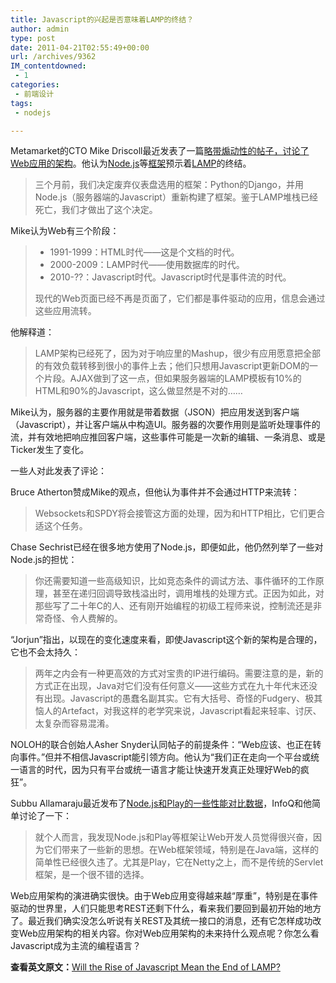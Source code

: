 ```yaml
---
title: Javascript的兴起是否意味着LAMP的终结？
author: admin
type: post
date: 2011-04-21T02:55:49+00:00
url: /archives/9362
IM_contentdowned:
 - 1
categories:
 - 前端设计
tags:
 - nodejs

---
```


Metamarket的CTO Mike Driscoll最近发表了一篇[略带煽动性的帖子，讨论了Web应用的架构][1]。他认为[Node.js][2]等[框架][3]预示着[LAMP][4]的终结。

> 三个月前，我们决定废弃仪表盘选用的框架：Python的Django，并用Node.js（服务器端的Javascript）重新构建了框架。鉴于LAMP堆栈已经死亡，我们才做出了这个决定。

Mike认为Web有三个阶段：

> * 1991-1999：HTML时代——这是个文档的时代。
> * 2000-2009：LAMP时代——使用数据库的时代。
> * 2010-??：Javascript时代。Javascript时代是事件流的时代。
>
> 现代的Web页面已经不再是页面了，它们都是事件驱动的应用，信息会通过这些应用流转。

他解释道：

> LAMP架构已经死了，因为对于响应里的Mashup，很少有应用愿意把全部的有效负载转移到很小的事件上去；他们只想用Javascript更新DOM的一个片段。AJAX做到了这一点，但如果服务器端的LAMP模板有10%的HTML和90%的Javascript，这么做显然是不对的……

Mike认为，服务器的主要作用就是带着数据（JSON）把应用发送到客户端（Javascript），并让客户端从中构造UI。服务器的次要作用则是监听处理事件的流，并有效地把响应推回客户端，这些事件可能是一次新的编辑、一条消息、或是Ticker发生了变化。

一些人对此发表了评论：

Bruce Atherton赞成Mike的观点，但他认为事件并不会通过HTTP来流转：

> Websockets和SPDY将会接管这方面的处理，因为和HTTP相比，它们更合适这个任务。

Chase Sechrist已经在很多地方使用了Node.js，即便如此，他仍然列举了一些对Node.js的担忧：

> 你还需要知道一些高级知识，比如竞态条件的调试方法、事件循环的工作原理，甚至在递归回调导致栈溢出时，调用堆栈的处理方式。正因为如此，对那些写了二十年C的人、还有刚开始编程的初级工程师来说，控制流还是非常奇怪、令人费解的。

“Jorjun”指出，以现在的变化速度来看，即使Javascript这个新的架构是合理的，它也不会太持久：

> 两年之内会有一种更高效的方式对宝贵的IP进行编码。需要注意的是，新的方式正在出现，Java对它们没有任何意义——这些方式在九十年代末还没有出现。Javascript的愚蠢名副其实。它有大括号、奇怪的Fudgery、极其恼人的Artefact，对我这样的老学究来说，Javascript看起来轻率、讨厌、太复杂而容易混淆。

NOLOH的联合创始人Asher Snyder认同帖子的前提条件：“Web应该、也正在转向事件。”但并不相信Javascript能引领方向。他认为“我们正在走向一个平台或统一语言的时代，因为只有平台或统一语言才能让快速开发真正处理好Web的疯狂”。

Subbu Allamaraju最近发布了[Node.js和Play的一些性能对比数据][5]，InfoQ和他简单讨论了一下：

> 就个人而言，我发现Node.js和Play等框架让Web开发人员觉得很兴奋，因为它们带来了一些新的思想。在Web框架领域，特别是在Java端，这样的简单性已经很久违了。尤其是Play，它在Netty之上，而不是传统的Servlet框架，是一个很不错的选择。

Web应用架构的演进确实很快。由于Web应用变得越来越“厚重”，特别是在事件驱动的世界里，人们只能思考REST还剩下什么，看来我们要回到最初开始的地方了。最近我们确实没怎么听说有关REST及其统一接口的消息，还有它怎样成功改变Web应用架构的相关内容。你对Web应用架构的未来持什么观点呢？你怎么看Javascript成为主流的编程语言？

**查看英文原文：**[Will the Rise of Javascript Mean the End of LAMP?][6]



 [1]: http://metamarketsgroup.com/blog/node-js-and-the-javascript-age/
 [2]: http://www.infoq.com/interviews/node-ryan-dahl
 [3]: http://www.infoq.com/presentations/nodejs
 [4]: http://www.infoq.com/LAMP
 [5]: http://www.subbu.org/blog/2011/03/nodejs-vs-play-for-front-end-apps
 [6]: http://www.infoq.com/news/2011/04/javascript-lamp